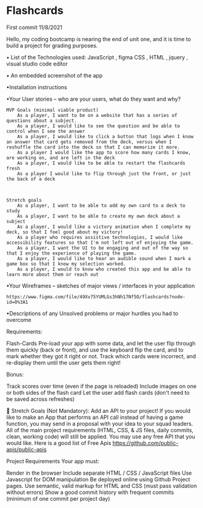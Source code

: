 # Flashcards

First commit 11/8/2021

Hello, my coding bootcamp is nearing the end of unit one, and it is time to build a project for grading purposes. 

 • List of the Technologies used: JavaScript , figma CSS , HTML , jquery , visual studio code editor

• An embedded screenshot of the app



  •Installation instructions

  •Your User stories – who are your users, what do they want and why?

    MVP Goals (minimal viable product)
        As a player, I want to be on a website that has a series of questions about a subject.
        As a player, I would like to see the question and be able to control when I see the answer
        As a player, I would like to click a button that logs when I know an answer that card gets removed from the deck, versus when I reshuffle the card into the deck so that I can memorize it more.
        As a player I would like the app to score how many cards I know, are working on, and are left in the deck
        As a player, I would like to be able to restart the flashcards fresh
        As a player I would like to flip through just the front, or just the back of a deck



    Stretch goals
        As a player, I want to be able to add my own card to a deck to study
        As a player, I want to be able to create my own deck about a subject
        As a player, I would like a victory animation when I complete my deck, so that I feel good about my victory!
        As a player who requires assistive technologies, I would like accessibility features so that I'm not left out of enjoying the game.
        As a player, I want the UI to be engaging and out of the way so that I enjoy the experience of playing the game.
        As a player, I would like to hear an audible sound when I mark a game box so that I know my selection worked.
        As a player, I would to know who created this app and be able to learn more about them or reach out


  •Your Wireframes – sketches of major views / interfaces in your application

    https://www.figma.com/file/49Xv75YUMLGs3hNh17Nf5O/flashcards?node-id=0%3A1

  •Descriptions of any Unsolved problems or major hurdles you had to overcome


Requirements:

Flash-Cards
Pre-load your app with some data, and let the user flip through them quickly (back or front), and use the keyboard flip the card, and to mark whether they got it right or not. Track which cards were incorrect, and re-display them until the user gets them right!

Bonus:

Track scores over time (even if the page is reloaded)
Include images on one or both sides of the flash card
Let the user add flash cards (don't need to be saved across refreshes)

🔵 Stretch Goals (Not Mandatory):
Add an API to your project! If you would like to make an App that performs an API call instead of having a game function, you may send in a proposal with your idea to your squad leaders. All of the main project requirements (HTML, CSS, & JS files, daily commits, clean, working code) will still be applied. You may use any free API that you would like. Here is a good list of Free Apis https://github.com/public-apis/public-apis

Project Requirements
Your app must:

Render in the browser
Include separate HTML / CSS / JavaScript files
Use Javascript for DOM manipulation
Be deployed online using Github Project pages.
Use semantic, valid markup for HTML and CSS (must pass validation without errors)
Show a good commit history with frequent commits (minimum of one commit per project day)